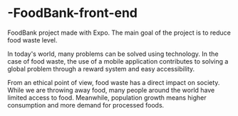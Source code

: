# -FoodBank-front-end
FoodBank project made with Expo. The main goal of the project is to reduce food waste level.

<p>In today's world, many problems can be solved using technology. In the case of food waste, the use of a mobile application contributes to solving a global problem through a reward system and easy accessibility.<p>

<p>From an ethical point of view, food waste has a direct impact on society. While we are throwing away food, many people around the world have limited access to food. Meanwhile, population growth means higher consumption and more demand for processed foods.</p>

